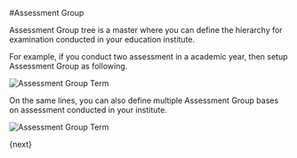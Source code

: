#Assessment Group

Assessment Group tree is a master where you can define the hierarchy for examination conducted in your education institute.

For example, if you conduct two assessment in a academic year, then setup Assessment Group as following.

<img class="screenshot" alt="Assessment Group Term" src="{{docs_base_url}}/assets/img/education/assessment/assessment-group-term.png">

On the same lines, you can also define multiple Assessment Group bases on assessment conducted in your institute.

<img class="screenshot" alt="Assessment Group Term" src="{{docs_base_url}}/assets/img/education/assessment/assessment-group-details.png">

{next}